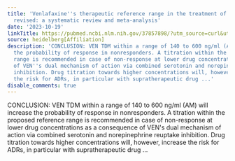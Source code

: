 ```yaml
---
title: 'Venlafaxine''s therapeutic reference range in the treatment of depression
  revised: a systematic review and meta-analysis'
date: '2023-10-19'
linkTitle: https://pubmed.ncbi.nlm.nih.gov/37857898/?utm_source=curl&utm_medium=rss&utm_campaign=pubmed-2&utm_content=1FakS-2QOkCT8HsMOQP1bCRQ4YzyumYOmxmF0moLsQ3dFB1E9V&fc=20220326224207&ff=20231020180831&v=2.17.9.post6+86293ac
source: heidelberg[Affiliation]
description: 'CONCLUSION: VEN TDM within a range of 140 to 600 ng/ml (AM) will increase
  the probability of response in nonresponders. A titration within the proposed reference
  range is recommended in case of non-response at lower drug concentrations as a consequence
  of VEN''s dual mechanism of action via combined serotonin and norepinephrine reuptake
  inhibition. Drug titration towards higher concentrations will, however, increase
  the risk for ADRs, in particular with supratherapeutic drug ...'
disable_comments: true
---
```

CONCLUSION: VEN TDM within a range of 140 to 600 ng/ml (AM) will increase the probability of response in nonresponders. A titration within the proposed reference range is recommended in case of non-response at lower drug concentrations as a consequence of VEN's dual mechanism of action via combined serotonin and norepinephrine reuptake inhibition. Drug titration towards higher concentrations will, however, increase the risk for ADRs, in particular with supratherapeutic drug ...